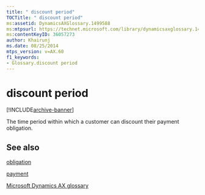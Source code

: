 ```yaml
---
title: " discount period"
TOCTitle: " discount period"
ms:assetid: DynamicsAXGlossary.1499588
ms:mtpsurl: https://technet.microsoft.com/library/dynamicsaxglossary.1499588(v=AX.60)
ms:contentKeyID: 36057273
author: Khairunj
ms.date: 08/25/2014
mtps_version: v=AX.60
f1_keywords:
- Glossary.discount period
---
```


# discount period


[!INCLUDE[archive-banner](includes/archive-banner.md)]

The time period within which a customer can discount their payment obligation.

## See also

[obligation](obligation.md)

[payment](payment.md)

[Microsoft Dynamics AX glossary](glossary/microsoft-dynamics-ax-glossary.md)

  


